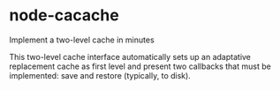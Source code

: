 # node-cacache
Implement a two-level cache in minutes

This two-level cache interface automatically sets up an adaptative replacement cache as first level
and present two callbacks that must be implemented: save and restore (typically, to disk).


